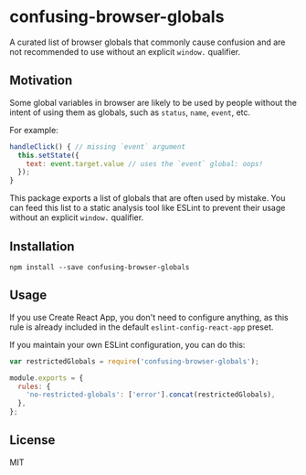 # confusing-browser-globals

A curated list of browser globals that commonly cause confusion and are not recommended to use without an explicit `window.` qualifier.

## Motivation

Some global variables in browser are likely to be used by people without the intent of using them as globals, such as `status`, `name`, `event`, etc.

For example:

```js
handleClick() { // missing `event` argument
  this.setState({
  	text: event.target.value // uses the `event` global: oops!
  });
}
```

This package exports a list of globals that are often used by mistake. You can feed this list to a static analysis tool like ESLint to prevent their usage without an explicit `window.` qualifier.

## Installation

```
npm install --save confusing-browser-globals
```

## Usage

If you use Create React App, you don't need to configure anything, as this rule is already included in the default `eslint-config-react-app` preset.

If you maintain your own ESLint configuration, you can do this:

```js
var restrictedGlobals = require('confusing-browser-globals');

module.exports = {
  rules: {
    'no-restricted-globals': ['error'].concat(restrictedGlobals),
  },
};
```

## License

MIT
